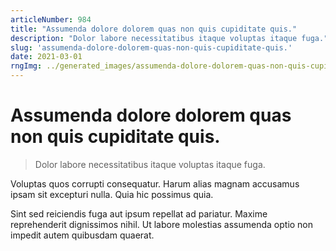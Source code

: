 ```yaml
---
articleNumber: 984
title: "Assumenda dolore dolorem quas non quis cupiditate quis."
description: "Dolor labore necessitatibus itaque voluptas itaque fuga."
slug: 'assumenda-dolore-dolorem-quas-non-quis-cupiditate-quis.'
date: 2021-03-01
rngImg: ../generated_images/assumenda-dolore-dolorem-quas-non-quis-cupiditate-quis..jpg
---
```


# Assumenda dolore dolorem quas non quis cupiditate quis.

> Dolor labore necessitatibus itaque voluptas itaque fuga.

Voluptas quos corrupti consequatur. Harum alias magnam accusamus ipsam sit excepturi nulla. Quia hic possimus quia.
 Sint sed reiciendis fuga aut ipsum repellat ad pariatur. Maxime reprehenderit dignissimos nihil. Ut labore molestias assumenda optio non impedit autem quibusdam quaerat.
